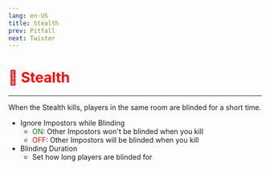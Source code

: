 ```yaml
---
lang: en-US
title: Stealth
prev: Pitfall
next: Twister
---
```


# <font color="red">🥷 <b>Stealth</b></font> <Badge text="Hindering" type="tip" vertical="middle"/>
---

When the Stealth kills, players in the same room are blinded for a short time.

* Ignore Impostors while Blinding
  * <font color=green>ON</font>: Other Impostors won't be blinded when you kill
  * <font color=red>OFF</font>: Other Impostors will be blinded when you kill
* Blinding Duration
  * Set how long players are blinded for